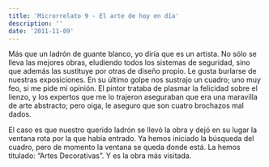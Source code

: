 ```yaml
---
title: 'Microrrelato 9 - El arte de hoy en día'
description: ''
date: '2011-11-09'
---
```


Más que un ladrón de guante blanco, yo diría que es un artista. No sólo se lleva las mejores obras, eludiendo todos los sistemas de seguridad, sino que además las sustituye por otras de diseño propio. Le gusta burlarse de nuestras exposiciones. En su último golpe nos sustrajo un cuadro; uno muy feo, si me pide mi opinión. El pintor trataba de plasmar la felicidad sobre el lienzo, y los expertos que me lo trajeron aseguraban que era una maravilla de arte abstracto; pero oiga, le aseguro que son cuatro brochazos mal dados.

El caso es que nuestro querido ladrón se llevó la obra y dejó en su lugar la ventana rota por la que había entrado. Ya hemos iniciado la búsqueda del cuadro, pero de momento la ventana se queda donde está. La hemos titulado: “Artes Decorativas”. Y es la obra más visitada.